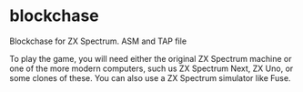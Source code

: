 # blockchase
Blockchase for ZX Spectrum. ASM and TAP file

To play the game, you will need either the original ZX Spectrum machine or one of the more modern computers, such us ZX Spectrum Next, ZX Uno, or some clones of these. You can also use a ZX Spectrum simulator like Fuse.
